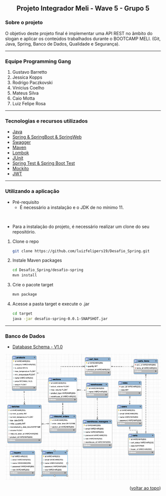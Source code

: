 <div id="top"></div>
<!--
*** Thanks for checking out the Best-README-Template. If you have a suggestion
*** that would make this better, please fork the repo and create a pull request
*** or simply open an issue with the tag "enhancement".
*** Don't forget to give the project a star!
*** Thanks again! Now go create something AMAZING! :D
-->



<!-- PROJECT SHIELDS -->
<!--
*** I'm using markdown "reference style" links for readability.
*** Reference links are enclosed in brackets [ ] instead of parentheses ( ).
*** See the bottom of this document for the declaration of the reference variables
*** for contributors-url, forks-url, etc. This is an optional, concise syntax you may use.
*** https://www.markdownguide.org/basic-syntax/#reference-style-links
-->

<!-- PROJECT LOGO -->
<br />
<div align="center">
  <h2 align="center">Projeto Integrador Meli - Wave 5 - Grupo 5</h2>
</div>


<!-- ABOUT THE PROJECT -->
### Sobre o projeto
O objetivo deste projeto final é implementar uma API REST no âmbito do slogan e aplicar os conteúdos trabalhados durante o BOOTCAMP MELI. (Git, Java, Spring, Banco de Dados, Qualidade e Segurança).

---
### Equipe Programming Gang
1. Gustavo Barretto
2. Jessica Kopps
3. Rodrigo Paczkovski
4. Vinícius Coelho
5. Mateus Silva
6. Caio Motta
7. Luiz Felipe Rosa

---
### Tecnologias e recursos utilizados

* [Java](https://www.java.com/pt-BR/)
* [Spring & SpringBoot & SpringWeb](https://spring.io/)
* [Swagger](https://swagger.io/)
* [Maven](https://maven.apache.org/)
* [Lombok](https://projectlombok.org/)
* [JUnit](https://junit.org)
* [Spring Test & Spring Boot Test](https://spring.io/)
* [Mockito](https://site.mockito.org)
* [JWT](https://jwt.io/)

---
<!-- GETTING STARTED -->
### Utilizando a aplicação
- Pré-requisito
  - É necessário a instalação e o JDK de no mínimo 11.    
<br> 

- Para a instalação do projeto, é necessário realizar um clone do seu repositório.


1. Clone o repo
   ```sh
   git clone https://github.com/luizfelipers19/Desafio_Spring.git
   ```
2. Instale Maven packages
   ```sh
   cd Desafio_Spring/desafio-spring
   mvn install
   ```
3. Crie o pacote target
   ```sh
   mvn package
   ```
4. Acesse a pasta target e execute o .jar
    ```sh
    cd target
    java -jar desafio-spring-0.0.1-SNAPSHOT.jar
    ```



---
### Banco de Dados

* [Database Schema - V1.0](./screenshots/db-schema-v1.png)

![Diagrama de entidade de relacionamento (DER)](./screenshots/der.png)


<p align="right">(<a href="#top">voltar ao topo</a>)</p>
